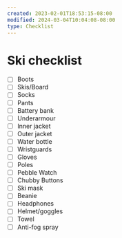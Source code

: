 ```yaml
---
created: 2023-02-01T18:53:15-08:00
modified: 2024-03-04T10:04:08-08:00
type: Checklist
---
```


# Ski checklist

- [ ] Boots
- [ ] Skis/Board
- [ ] Socks
- [ ] Pants
- [ ] Battery bank
- [ ] Underarmour
- [ ] Inner jacket
- [ ] Outer jacket
- [ ] Water bottle
- [ ] Wristguards
- [ ] Gloves
- [ ] Poles
- [ ] Pebble Watch
- [ ] Chubby Buttons
- [ ] Ski mask
- [ ] Beanie
- [ ] Headphones
- [ ] Helmet/goggles
- [ ] Towel 
- [ ] Anti-fog spray
